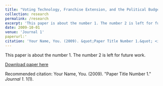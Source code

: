 ```yaml
---
title: "Voting Technology, Franchise Extension, and the Political Budget Cycle: Evidence from Brazilian Legislatures"
collection: research
permalink: /research
excerpt: 'This paper is about the number 1. The number 2 is left for future work.'
date: 2009-10-01
venue: 'Journal 1'
paperurl:'
citation: 'Your Name, You. (2009). &quot;Paper Title Number 1.&quot; <i>Journal 1</i>. 1(1).'
---
```

This paper is about the number 1. The number 2 is left for future work.

[Download paper here](http://academicpages.github.io/files/paper1.pdf)

Recommended citation: Your Name, You. (2009). "Paper Title Number 1." <i>Journal 1</i>. 1(1).

